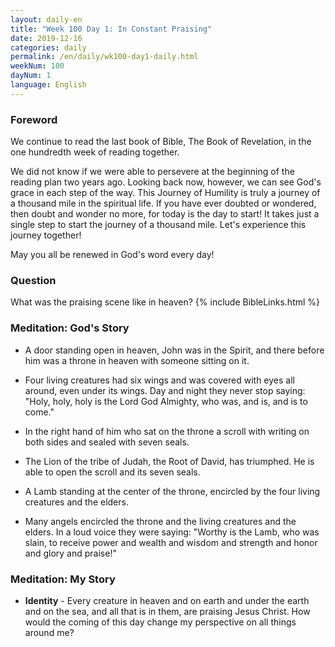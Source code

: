 ```yaml
---
layout: daily-en
title: "Week 100 Day 1: In Constant Praising"
date: 2019-12-16 
categories: daily
permalink: /en/daily/wk100-day1-daily.html
weekNum: 100
dayNum: 1
language: English
---
```


### Foreword     
We continue to read the last book of Bible, The Book of Revelation, in the one hundredth week of reading together. 

We did not know if we were able to persevere at the beginning of the reading plan two years ago. Looking back now, however, we can see God's grace in each step of the way. This Journey of Humility is truly a journey of a thousand mile in the spiritual life. If you have ever doubted or wondered, then doubt and wonder no more, for today is the day to start! It takes just a single step to start the journey of a thousand mile. Let's experience this journey together!

May you all be renewed in God's word every day!

### Question     
What was the praising scene like in heaven?
{% include BibleLinks.html %} 

### Meditation: God's Story   
+ A door standing open in heaven, John was in the Spirit, and there before him was a throne in heaven with someone sitting on it. 

+ Four living creatures had six wings and was covered with eyes all around, even under its wings. Day and night they never stop saying: "Holy, holy, holy is the Lord God Almighty, who was, and is, and is to come." 

+ In the right hand of him who sat on the throne a scroll with writing on both sides and sealed with seven seals. 

+ The Lion of the tribe of Judah, the Root of David, has triumphed. He is able to open the scroll and its seven seals. 

+ A Lamb standing at the center of the throne, encircled by the four living creatures and the elders. 

+ Many angels encircled the throne and the living creatures and the elders. In a loud voice they were saying: "Worthy is the Lamb, who was slain, to receive power and wealth and wisdom and strength and honor and glory and praise!" 

### Meditation: My Story   
+ **Identity** - Every creature in heaven and on earth and under the earth and on the sea, and all that is in them, are praising Jesus Christ. How would the coming of this day change my perspective on all things around me? 
